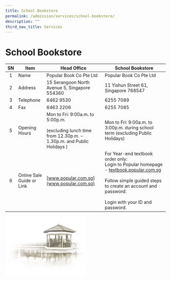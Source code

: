 ```yaml
---
title: School Bookstore
permalink: /admission/services/school-bookstore/
description: ""
third_nav_title: Services
---
```

# **School Bookstore**

| SN 	| Item 	| Head Office 	| School Bookstore 	|
|:---:	|---	|---	|---	|
| 1 	| Name 	| Popular Book Co Pte Ltd 	| Popular Book Co Pte Ltd 	|
| 2 	| Address 	| 15 Serangoon North Avenue 5, Singapore 554360 	| 11 Yishun Street 61, Singapore 768547 	|
| 3 	| Telephone 	| 6462 9530 	| 6255 7089 	|
| 4 	| Fax 	| 6463 2206 	| 6255 7085 	|
| 5 	| Opening Hours 	| Mon to Fri: 9:00a.m. to 5:00p.m.<br><br>(excluding lunch time from 12.30p.m. – 1.30p.m. and Public Holidays ) 	| Mon to Fri: 9:00a.m. to 3:00p.m. during school term (excluding Public Holidays) 	|
| 6 	| Online Sale Guide or Link 	| [www.popular.com.sg](www.popular.com.sg) 	| For Year-end textbook order only: <br>Login to Popular homepage -  [textbook.popular.com.sg](textbook.popular.com.sg)    <br><br>Follow simple guided steps to create an account and password.<br><br>Login with your ID and password. 	|

<img src="/images/pavilion.png" style="width:50%">